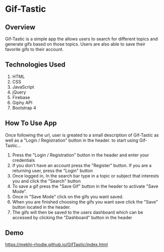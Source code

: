 # Gif-Tastic
## Overview 

Gif-Tastic is a simple app the allows users to search for different topics and generate gifs based on those topics. Users are also able to save their favorite gifs to their account.

## Technologies Used
1. HTML
2. CSS
3. JavaScript
4. jQuery
5. Firebase
6. Giphy API
7. Bootstrap 4

## How To Use App
Once following the url, user is greated to a small description of Gif-Tastic as well as a "Login / Registration" button in the header.
to start using Gif-Tastic...

1. Press the "Login / Registration" button in the header and enter your credentials
2. If you don't have an account press the "Register" button. If you are a returning user, press the "Login" button
3. Once logged in, In the search bar type in a topic or subject that interests you and click the "Search" button
4. To save a gif press the "Save Gif" button in the header to activate "Save Mode".
5. Once in "Save Mode" click on the gifs you want saved.
6. When you are finished choosing the gifs you want save click the "Save" button located in the header.
7. The gifs will then be saved to the users dashboard which can be accessed by clicking the "Dashboard" button in the header

## Demo
https://mekhi-rhodie.github.io/GifTastic/index.html
